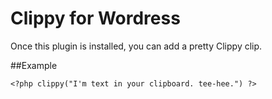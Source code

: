 # Clippy for Wordress

Once this plugin is installed, you can add a pretty Clippy clip.

##Example 

	<?php clippy("I'm text in your clipboard. tee-hee.") ?>
	